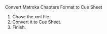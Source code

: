 Convert Matroka Chapters Format to Cue Sheet

1. Chose the xml file.
2. Convert it to Cue Sheet.
3. Finish.
